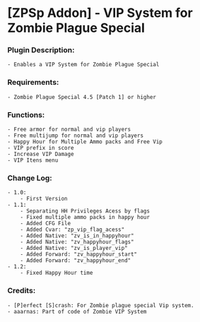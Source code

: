 # [ZPSp Addon] - VIP System for Zombie Plague Special

### Plugin Description:
    - Enables a VIP System for Zombie Plague Special

### Requirements:
    - Zombie Plague Special 4.5 [Patch 1] or higher

### Functions:
    - Free armor for normal and vip players
    - Free multijump for normal and vip players
    - Happy Hour for Multiple Ammo packs and Free Vip
    - VIP prefix in score
    - Increase VIP Damage
    - VIP Itens menu

### Change Log:
    - 1.0: 
        - First Version
    - 1.1: 
        - Separating HH Privileges Acess by flags
        - Fixed multiple ammo packs in happy hour
        - Added CFG File
        - Added Cvar: "zp_vip_flag_acess"
        - Added Native: "zv_is_in_happyhour"
        - Added Native: "zv_happyhour_flags"
        - Added Native: "zv_is_player_vip"
        - Added Forward: "zv_happyhour_start"
        - Added Forward: "zv_happyhour_end"
    - 1.2:
        - Fixed Happy Hour time

### Credits:
    - [P]erfect [S]crash: For Zombie plague special Vip system.
    - aaarnas: Part of code of Zombie VIP System